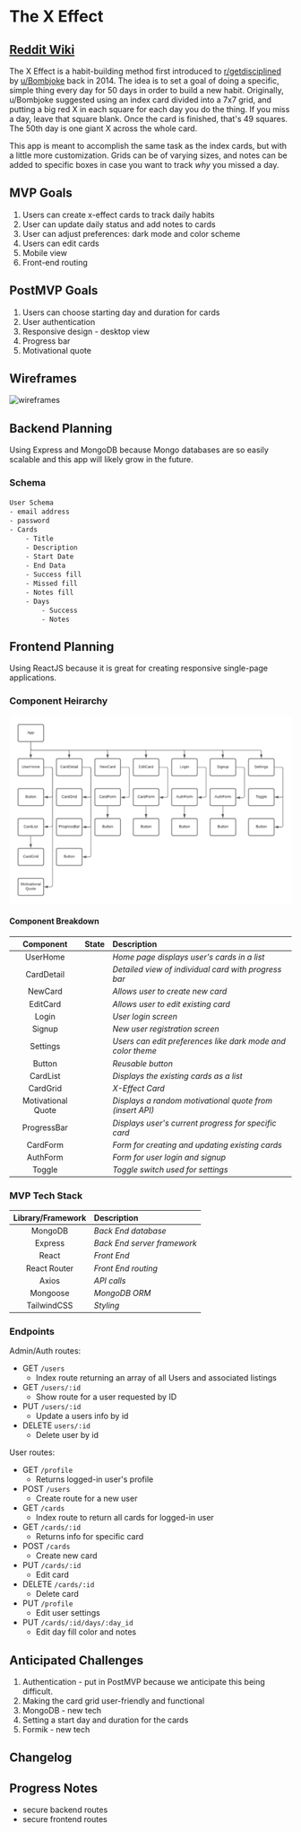 # The X Effect

## [Reddit Wiki](https://www.reddit.com/r/theXeffect/wiki/index)

The X Effect is a habit-building method first introduced to [r/getdisciplined](https://www.reddit.com/r/getdisciplined/comments/1x99m6/im_a_piece_of_shit_no_more_games_no_more_lies_no/cf9dz72/) by [u/Bombjoke](https://www.reddit.com/user/Bombjoke/) back in 2014. The idea is to set a goal of doing a specific, simple thing every day for 50 days in order to build a new habit. Originally, u/Bombjoke suggested using an index card divided into a 7x7 grid, and putting a big red X in each square for each day you do the thing. If you miss a day, leave that square blank. Once the card is finished, that's 49 squares. The 50th day is one giant X across the whole card.

This app is meant to accomplish the same task as the index cards, but with a little more customization. Grids can be of varying sizes, and notes can be added to specific boxes in case you want to track *why* you missed a day. 

## MVP Goals

1. Users can create x-effect cards to track daily habits
1. User can update daily status and add notes to cards
1. User can adjust preferences: dark mode and color scheme
1. Users can edit cards
1. Mobile view
1. Front-end routing

## PostMVP Goals

1. Users can choose starting day and duration for cards
1. User authentication
1. Responsive design - desktop view
1. Progress bar
1. Motivational quote

## Wireframes

![wireframes](https://i.imgur.com/7SJRM5o.png)

## Backend Planning

Using Express and MongoDB because Mongo databases are so easily scalable and this app will likely grow in the future. 

### Schema

``` 
User Schema
- email address
- password
- Cards
    - Title
    - Description
    - Start Date
    - End Data
    - Success fill
    - Missed fill
    - Notes fill
    - Days
        - Success
        - Notes 
```

## Frontend Planning

Using ReactJS because it is great for creating responsive single-page applications.

### Component Heirarchy

![component-heirarchy](./assets/X-EffectComponentDiagram.png)

#### Component Breakdown

|  Component   | State | Description                                                      |
| :----------: | :---: | :--------------------------------------------------------------- |
| UserHome |  | _Home page displays user's cards in a list_ |
| CardDetail |  | _Detailed view of individual card with progress bar_ |
| NewCard |  | _Allows user to create new card_ |
| EditCard |  | _Allows user to edit existing card_ |
| Login |  | _User login screen_ |
| Signup |  | _New user registration screen_ |
| Settings |  | _Users can edit preferences like dark mode and color theme_ |
| Button |  | _Reusable button_ |
| CardList |  | _Displays the existing cards as a list_ |
| CardGrid |  | _X-Effect Card_ |
| Motivational Quote |  | _Displays a random motivational quote from (insert API)_ |
| ProgressBar |  | _Displays user's current progress for specific card_ |
| CardForm |  | _Form for creating and updating existing cards_ |
| AuthForm |  | _Form for user login and signup_ |
| Toggle |  | _Toggle switch used for settings_ |

### MVP Tech Stack

| Library/Framework | Description |
| :--------------: | :----------------------------------------- |
| MongoDB | _Back End database_ |
| Express | _Back End server framework_ |
| React | _Front End_ |
| React Router | _Front End routing_ |
| Axios | _API calls_ |
| Mongoose | _MongoDB ORM_ |
| TailwindCSS | _Styling_ |

### Endpoints

Admin/Auth routes:
- GET `/users`
	- Index route returning an array of all Users and associated listings
- GET `/users/:id`
	- Show route for a user requested by ID
- PUT `/users/:id`
  - Update a users info by id
- DELETE `users/:id`
  - Delete user by id

User routes:
- GET `/profile`
	- Returns logged-in user's profile
- POST `/users`
	- Create route for a new user
- GET `/cards`
  - Index route to return all cards for logged-in user
- GET `/cards/:id`
  - Returns info for specific card
- POST `/cards`
  - Create new card
- PUT `/cards/:id`
  - Edit card
- DELETE `/cards/:id`
  - Delete card
- PUT `/profile`
  - Edit user settings
- PUT `/cards/:id/days/:day_id`
  - Edit day fill color and notes

## Anticipated Challenges

1. Authentication - put in PostMVP because we anticipate this being difficult.
1. Making the card grid user-friendly and functional
1. MongoDB - new tech
1. Setting a start day and duration for the cards
1. Formik - new tech

## Changelog

<!-- for future changes -->

## Progress Notes

- secure backend routes
- secure frontend routes
